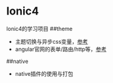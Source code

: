 # Ionic4
Ionic4的学习项目
##theme
- 主题切换与异步css变量，[参考](https://www.youtube.com/watch?v=tuxdjjw_FV4 "YouTube视频")
- angular官网的表单/路由/http等，[参考](https://www.angular.cn/start/forms "angular官网")

##native
- native插件的使用与打包